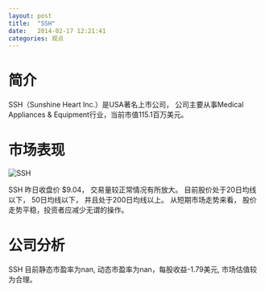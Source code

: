 ```yaml
---
layout: post
title:  "SSH"
date:   2014-02-17 12:21:41
categories: 观点
---
```


# 简介
SSH（Sunshine Heart Inc.）是USA著名上市公司，
公司主要从事Medical Appliances & Equipment行业，当前市值115.1百万美元。

# 市场表现

![SSH](http://finviz.com/chart.ashx?t=SSH&ty=c&ta=1&p=d&s=l)

SSH 昨日收盘价 $9.04，
交易量较正常情况有所放大。
目前股价处于20日均线以下，
50日均线以下，
并且处于200日均线以上。
从短期市场走势来看，
股价走势平稳，投资者应减少无谓的操作。

# 公司分析
SSH 目前静态市盈率为nan, 动态市盈率为nan，每股收益-1.79美元,
市场估值较为合理。
